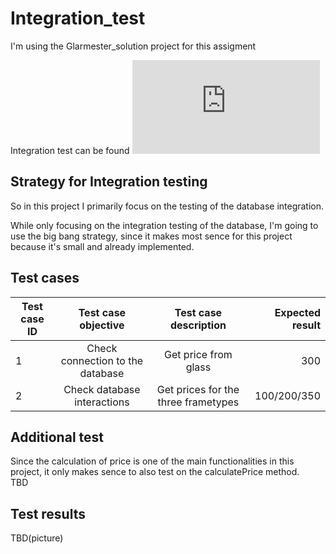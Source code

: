 # Integration_test

I'm using the Glarmester_solution project for this assigment

Integration test can be found ![here](https://github.com/KongBoje/Integration_test/blob/master/test/testIT/IntegrationTest.java)

## Strategy for Integration testing

So in this project I primarily focus on the testing of the database integration.

While only focusing on the integration testing of the database, I'm going to use the big bang strategy, since it makes most sence for this project because it's small and already implemented.

## Test cases

| Test case ID        | Test case objective              | Test case description               | Expected result |
| --------------------|:--------------------------------:|:-----------------------------------:| ---------------:|
| 1                   | Check connection to the database | Get price from glass                | 300             |
| 2                   | Check database interactions      | Get prices for the three frametypes | 100/200/350     |

## Additional test
Since the calculation of price is one of the main functionalities in this project, it only makes sence to also test on the calculatePrice method.<br>
TBD

## Test results
TBD(picture)
